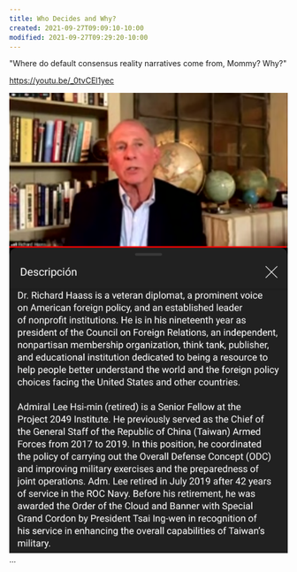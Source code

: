 ```yaml
---
title: Who Decides and Why?
created: 2021-09-27T09:09:10-10:00
modified: 2021-09-27T09:29:20-10:00
---
```


"Where do default consensus reality narratives come from, Mommy? Why?"

https://youtu.be/_0tvCEl1yec

![Image](./assets/images/6c1db71d5309f72affd76c4c543098ae.png)
...
